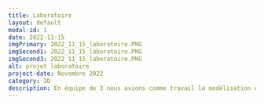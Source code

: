 ```yaml
---
title: Laboratoire
layout: default
modal-id: 1
date: 2022-11-15
imgPrimary: 2022_11_15_laboratoire.PNG
imgSecond1: 2022_11_15_laboratoire.PNG
imgSecond3: 2022_11_15_laboratoire.PNG
alt: projet laboratoire
project-date: Novembre 2022
category: 3D
description: En équipe de 3 nous avions comme travail la modélisation d'une scène de notre choix. Nous avons eu l'idée d'un laboratoire moderne et futuriste comme nous étions tous les 3 fans de science-fiction. Dans mon cas je me suis chargé de la modélisation du bâtiment, de la cuve de cryogénisation et de l'armoire. Je me suis également occuper des objets à l'intérieur de l'armoire a l'exception du microscope qui a été faits par un de mes collègues.
---
```

